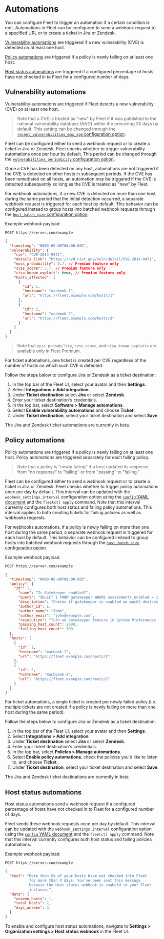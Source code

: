 # Automations

You can configure Fleet to trigger an automation if a certain condition is met. Automations in Fleet can be configured to send a webhook request to a specified URL or to create a ticket in Jira or Zendesk.

[Vulnerability automations](#vulnerability-automations) are triggered if a new vulnerability (CVE) is
detected on at least one host.

[Policy automations](#policy-automations) are triggered if a policy is newly failing on at
least one host.

[Host status automations](#host-status-automations) are triggered if a configured
percentage of hosts have not checked in to Fleet for a configured number of days.

## Vulnerability automations

Vulnerability automations are triggered if Fleet detects a new vulnerability (CVE) on at least one host. 

> Note that a CVE is treated as "new" by Fleet if it was published to the national vulnerability database (NVD) within the preceding 30 days by default. This setting can be changed through the [`recent_vulnerabilities_max_age` configuration option](../Deploying/Configuration.md#recent-vulnerability-max-age).

Fleet can be configured either to send a webhook request or to create a ticket in Jira or Zendesk. Fleet checks whether to trigger vulnerability automations once per hour by default. This period can be changed through the [`vulnerabilities_periodicity` configuration option](../Deploying/Configuration.md#periodicity). 

Once a CVE has been detected on any host, automations are not triggered if the CVE is detected on other hosts in subsequent periods. If the CVE has been remediated on all hosts, an automation may be triggered if the CVE is detected subsequently so long as the CVE is treated as "new" by Fleet. 

For webhook automations, if a new CVE is detected on more than one host during the same period that the initial detection occurred, a separate webhook request is triggered for each host by default. This behavior can be configured instead to group hosts into batched webhook requests through the [`host_batch_size` configuration option](../Using-Fleet/configuration-files/README.md#webhook-settings-vulnerabilities-webhook-host-batch-size). 

Example webhook payload:

```
POST https://server.com/example
```

```json
{
  "timestamp": "0000-00-00T00:00:00Z",
  "vulnerability": {
    "cve": "CVE-2014-9471",
    "details_link": "https://nvd.nist.gov/vuln/detail/CVE-2014-9471",
    "epss_probability": 0.7, // Premium feature only
    "cvss_score": 5.7, // Premium feature only
    "cisa_known_exploit": true, // Premium feature only
    "hosts_affected": [
      {
        "id": 1,
        "hostname": "macbook-1",
        "url": "https://fleet.example.com/hosts/1"
      },
      {
        "id": 2,
        "hostname": "macbook-2",
        "url": "https://fleet.example.com/hosts/2"
      }
    ]
  }
}
```

> Note that `epss_probability`, `cvss_score`, and `cisa_known_exploite` are available only in Fleet Premium.

For ticket automations, one ticket is created per CVE regardless of the number of hosts on which such CVE is detected.

Follow the steps below to configure Jira or Zendesk as a ticket destination:

1. In the top bar of the Fleet UI, select your avatar and then **Settings**.
2. Select **Integrations > Add integration**.
3. Under **Ticket destination** select **Jira** or select **Zendesk**.
4. Enter your ticket destination's credentials.
5. In the top bar, select **Software > Manage automations**.
6. Select **Enable vulnerability automations** and choose **Ticket**.
7. Under **Ticket destination**, select your ticket destination and select **Save**.

The Jira and Zendesk ticket automations are currently in beta.

## Policy automations

Policy automations are triggered if a policy is newly failing on at least one host. Policy automations are triggered separately for each failing policy.

> Note that a policy is "newly failing" if a host updated its response from "no response" to "failing" or from "passing" to "failing."

Fleet can be configured either to send a webhook request or to create a ticket in Jira or Zendesk. Fleet checks whether to trigger policy automations once per day by default. This interval can be updated with the `webhook_settings.interval` configuration option using the [`config` YAML document](./configuration-files/README.md#organization-settings) and the `fleetctl apply` command. Note that this interval currently configures both host status and failing policy automations. This interval applies to both creating tickets for failing policies as well as webhooks requests.

For webhooks automations, if a policy is newly failing on more than one host during the same period, a separate webhook request is triggered for each host by default. This behavior can be configured instead to group hosts into batched webhook requests through the [`host_batch_size` configuration option](../Using-Fleet/configuration-files/README.md#webhook-settings-failing-policies-webhook-host-batch-size).

Example webhook payload:

```
POST https://server.com/example
```

```json
{
  "timestamp": "0000-00-00T00:00:00Z",
  "policy": {
    "id": 1,
      "name": "Is Gatekeeper enabled?",
      "query": "SELECT 1 FROM gatekeeper WHERE assessments_enabled = 1;",
      "description": "Checks if gatekeeper is enabled on macOS devices.",
      "author_id": 1,
      "author_name": "John",
      "author_email": "john@example.com",
      "resolution": "Turn on Gatekeeper feature in System Preferences.",
      "passing_host_count": 2000,
      "failing_host_count": 300
  },
  "hosts": [
    {
      "id": 1,
      "hostname": "macbook-1",
      "url": "https://fleet.example.com/hosts/1"
    },
    {
      "id": 2,
      "hostname": "macbbook-2",
      "url": "https://fleet.example.com/hosts/2"
    }
  ]
}
```

For ticket automations, a single ticket is created per newly failed policy (i.e. multiple tickets are not created if a policy is newly failing on more than one host during the same period).

Follow the steps below to configure Jira or Zendesk as a ticket destination:

1. In the top bar of the Fleet UI, select your avatar and then **Settings**.
2. Select **Integrations > Add integration**.
3. Under **Ticket destination** select **Jira** or select **Zendesk**.
4. Enter your ticket destination's credentials.
5. In the top bar, select **Policies > Manage automations**.
6. Select **Enable policy automations**, check the policies you'd like to listen to, and choose **Ticket**.
7. Under **Ticket destination**, select your ticket destination and select **Save**.

The Jira and Zendesk ticket destinations are currently in beta.

## Host status automations

Host status automations send a webhook request if a configured percentage of hosts have not checked in to Fleet for a configured number of days.

Fleet sends these webhook requests once per day by default. This interval can be updated with the `webhook_settings.interval` configuration option using the [`config` YAML document](./configuration-files/README.md#organization-settings) and the `fleetctl apply` command.  Note that this interval currently configures both host status and failing policies automations.

Example webhook payload:

```
POST https://server.com/example
```

```json
{
  "text": "More than X% of your hosts have not checked into Fleet
           for more than X days. You’ve been sent this message
           because the Host status webhook is enabeld in your Fleet
           instance.",
  "data": {
    "unseen_hosts": 1,
    "total_hosts": 2,
    "days_unseen": 3,
  }
}
```

To enable and configure host status automations, navigate to **Settings > Organization settings > Host
status webhook** in the Fleet UI.

<meta name="pageOrderInSection" value="1300">
